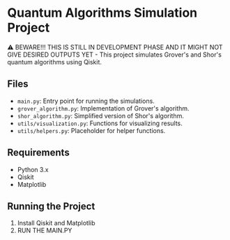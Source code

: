 # Quantum Algorithms Simulation Project

⚠️ BEWARE!!! THIS IS STILL IN DEVELOPMENT PHASE AND IT MIGHT NOT GIVE DESIRED OUTPUTS YET - 
This project simulates Grover's and Shor's quantum algorithms using Qiskit.

## Files
- `main.py`: Entry point for running the simulations.
- `grover_algorithm.py`: Implementation of Grover's algorithm.
- `shor_algorithm.py`: Simplified version of Shor's algorithm.
- `utils/visualization.py`: Functions for visualizing results.
- `utils/helpers.py`: Placeholder for helper functions.

## Requirements
- Python 3.x
- Qiskit
- Matplotlib

## Running the Project
1. Install Qiskit and Matplotlib
2. RUN THE MAIN.PY
